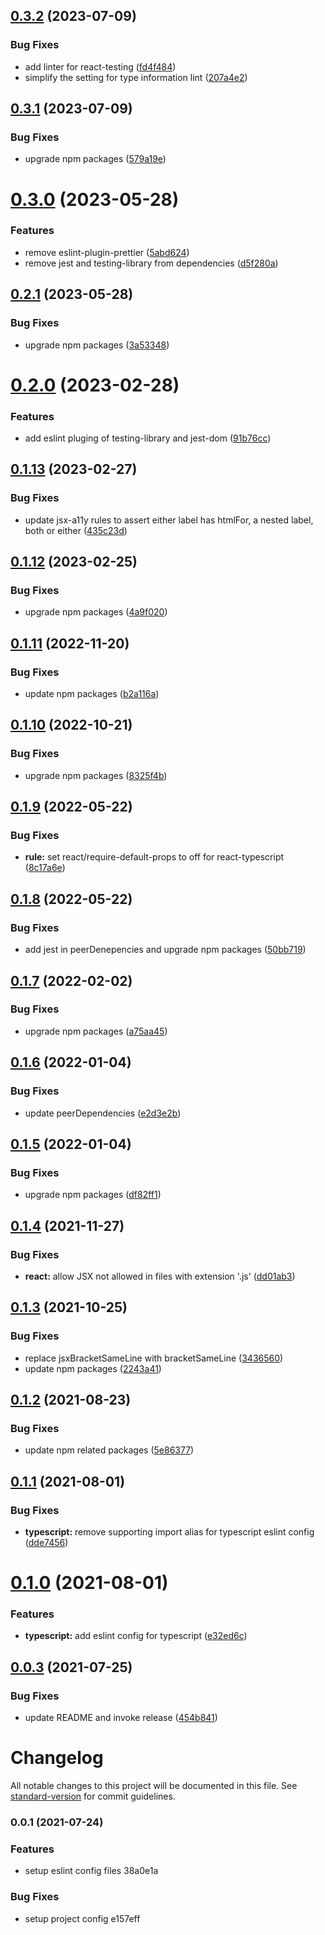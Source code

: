 ## [0.3.2](https://github.com/pjchender/eslint-config-pjchender/compare/v0.3.1...v0.3.2) (2023-07-09)


### Bug Fixes

* add linter for react-testing ([fd4f484](https://github.com/pjchender/eslint-config-pjchender/commit/fd4f4841e09df941c1d1eb83e4a0a7d5c7823a55))
* simplify the setting for type information lint ([207a4e2](https://github.com/pjchender/eslint-config-pjchender/commit/207a4e23e569e24e5814bc66be9b7545bc4b0cfd))

## [0.3.1](https://github.com/pjchender/eslint-config-pjchender/compare/v0.3.0...v0.3.1) (2023-07-09)


### Bug Fixes

* upgrade npm packages ([579a19e](https://github.com/pjchender/eslint-config-pjchender/commit/579a19e2a56475ec17c45f96a3a0fcf23cc193c8))

# [0.3.0](https://github.com/pjchender/eslint-config-pjchender/compare/v0.2.1...v0.3.0) (2023-05-28)


### Features

* remove eslint-plugin-prettier ([5abd624](https://github.com/pjchender/eslint-config-pjchender/commit/5abd624da0528375c8ede1c100b7840c90738d7b))
* remove jest and testing-library from dependencies ([d5f280a](https://github.com/pjchender/eslint-config-pjchender/commit/d5f280a57c5b8f8e40c421502afdbb6657ce8470))

## [0.2.1](https://github.com/pjchender/eslint-config-pjchender/compare/v0.2.0...v0.2.1) (2023-05-28)


### Bug Fixes

* upgrade npm packages ([3a53348](https://github.com/pjchender/eslint-config-pjchender/commit/3a5334849f47ef5b2cc437c851c6b5bc269e6c54))

# [0.2.0](https://github.com/pjchender/eslint-config-pjchender/compare/v0.1.13...v0.2.0) (2023-02-28)


### Features

* add eslint pluging of testing-library and jest-dom ([91b76cc](https://github.com/pjchender/eslint-config-pjchender/commit/91b76cc4772cdbeeb02dd7f6755e7f37c78e169e))

## [0.1.13](https://github.com/pjchender/eslint-config-pjchender/compare/v0.1.12...v0.1.13) (2023-02-27)


### Bug Fixes

* update jsx-a11y rules to assert either label has htmlFor, a nested label, both or either ([435c23d](https://github.com/pjchender/eslint-config-pjchender/commit/435c23db0ebc3f05966feb671a146c9a73b2a19c))

## [0.1.12](https://github.com/pjchender/eslint-config-pjchender/compare/v0.1.11...v0.1.12) (2023-02-25)


### Bug Fixes

* upgrade npm packages ([4a9f020](https://github.com/pjchender/eslint-config-pjchender/commit/4a9f0200261f60fb391b25a5b74d5139e60d03fa))

## [0.1.11](https://github.com/pjchender/eslint-config-pjchender/compare/v0.1.10...v0.1.11) (2022-11-20)


### Bug Fixes

* update npm packages ([b2a116a](https://github.com/pjchender/eslint-config-pjchender/commit/b2a116ac142a3ef2dbdb92530da0cacd1b9a3c5f))

## [0.1.10](https://github.com/pjchender/eslint-config-pjchender/compare/v0.1.9...v0.1.10) (2022-10-21)


### Bug Fixes

* upgrade npm packages ([8325f4b](https://github.com/pjchender/eslint-config-pjchender/commit/8325f4b923e85058a2bb14d7d3e7b21c304214a6))

## [0.1.9](https://github.com/pjchender/eslint-config-pjchender/compare/v0.1.8...v0.1.9) (2022-05-22)


### Bug Fixes

* **rule:** set react/require-default-props to off for react-typescript ([8c17a6e](https://github.com/pjchender/eslint-config-pjchender/commit/8c17a6ef8279e5a565581092a755d57e0fa5e6ce))

## [0.1.8](https://github.com/pjchender/eslint-config-pjchender/compare/v0.1.7...v0.1.8) (2022-05-22)


### Bug Fixes

* add jest in peerDenepencies and upgrade npm packages ([50bb719](https://github.com/pjchender/eslint-config-pjchender/commit/50bb719dfe7e9c75694ce667b21809732a12b3c7))

## [0.1.7](https://github.com/pjchender/eslint-config-pjchender/compare/v0.1.6...v0.1.7) (2022-02-02)


### Bug Fixes

* upgrade npm packages ([a75aa45](https://github.com/pjchender/eslint-config-pjchender/commit/a75aa453c0f832b914e2ee5077c13f2ddc07a8b9))

## [0.1.6](https://github.com/pjchender/eslint-config-pjchender/compare/v0.1.5...v0.1.6) (2022-01-04)


### Bug Fixes

* update peerDependencies ([e2d3e2b](https://github.com/pjchender/eslint-config-pjchender/commit/e2d3e2b96ad721f800879d78709497129962074e))

## [0.1.5](https://github.com/pjchender/eslint-config-pjchender/compare/v0.1.4...v0.1.5) (2022-01-04)


### Bug Fixes

* upgrade npm packages ([df82ff1](https://github.com/pjchender/eslint-config-pjchender/commit/df82ff1557ec2d49558be6df024734b641fa9901))

## [0.1.4](https://github.com/pjchender/eslint-config-pjchender/compare/v0.1.3...v0.1.4) (2021-11-27)


### Bug Fixes

* **react:** allow JSX not allowed in files with extension '.js' ([dd01ab3](https://github.com/pjchender/eslint-config-pjchender/commit/dd01ab3e4246fdab49337f5ac55f6d61baab2020))

## [0.1.3](https://github.com/pjchender/eslint-config-pjchender/compare/v0.1.2...v0.1.3) (2021-10-25)


### Bug Fixes

* replace jsxBracketSameLine with bracketSameLine ([3436560](https://github.com/pjchender/eslint-config-pjchender/commit/3436560c788c7b65f00b0f938d2774f1700cd985))
* update npm packages ([2243a41](https://github.com/pjchender/eslint-config-pjchender/commit/2243a415a5433c22485f2d8c24d1249063a4c7a1))

## [0.1.2](https://github.com/pjchender/eslint-config-pjchender/compare/v0.1.1...v0.1.2) (2021-08-23)


### Bug Fixes

* update npm related packages ([5e86377](https://github.com/pjchender/eslint-config-pjchender/commit/5e86377357f6954543b10a18c24716adb65fada6))

## [0.1.1](https://github.com/pjchender/eslint-config-pjchender/compare/v0.1.0...v0.1.1) (2021-08-01)


### Bug Fixes

* **typescript:** remove supporting import alias for typescript eslint config ([dde7456](https://github.com/pjchender/eslint-config-pjchender/commit/dde74562de2aaaba3ab302548ab66cc5d41434da))

# [0.1.0](https://github.com/pjchender/eslint-config-pjchender/compare/v0.0.3...v0.1.0) (2021-08-01)


### Features

* **typescript:** add eslint config for typescript ([e32ed6c](https://github.com/pjchender/eslint-config-pjchender/commit/e32ed6ca9054deecf7a6bd52c8782bca54a40cc5))

## [0.0.3](https://github.com/pjchender/eslint-config-pjchender/compare/v0.0.2...v0.0.3) (2021-07-25)


### Bug Fixes

* update README and invoke release ([454b841](https://github.com/pjchender/eslint-config-pjchender/commit/454b841010281edb4e803ffd8eadb163febe87e5))

# Changelog

All notable changes to this project will be documented in this file. See [standard-version](https://github.com/conventional-changelog/standard-version) for commit guidelines.

### 0.0.1 (2021-07-24)


### Features

* setup eslint config files 38a0e1a


### Bug Fixes

* setup project config e157eff

